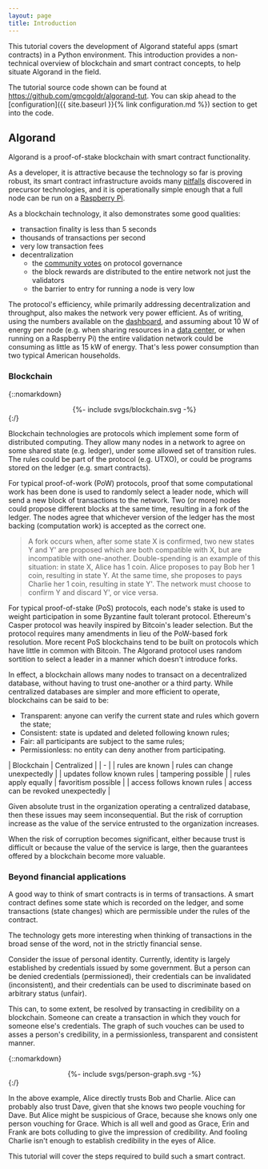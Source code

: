 ```yaml
---
layout: page
title: Introduction
---
```


This tutorial covers the development of Algorand stateful apps (smart contracts) in a Python environment.
This introduction provides a non-technical overview of blockchain and smart contract concepts,
to help situate Algorand in the field.

The tutorial source code shown can be found at <https://github.com/gmcgoldr/algorand-tut>.
You can skip ahead to the [configuration]({{ site.baseurl }}{% link configuration.md %}) section to get into the code.

## Algorand

Algorand is a proof-of-stake blockchain with smart contract functionality.

As a developer, it is attractive because the technology so far is proving robust,
its smart contract infrastructure avoids many
[pitfalls](https://consensys.github.io/smart-contract-best-practices/known_attacks/) discovered in precursor technologies,
and it is operationally simple enough that a full node can be run on a
[Raspberry Pi](https://developer.algorand.org/tutorials/development-on-algorand-using-raspberry-pi-part-1/).

As a blockchain technology, it also demonstrates some good qualities:

- transaction finality is less than 5 seconds
- thousands of transactions per second
- very low transaction fees
- decentralization
  - the [community votes](https://governance.algorand.foundation) on protocol governance
  - the block rewards are distributed to the entire network not just the validators
  - the barrier to entry for running a node is very low

The protocol's efficiency,
while primarily addressing decentralization and throughput,
also makes the network very power efficient.
As of writing, using the numbers available on the [dashboard](https://metrics.algorand.org/),
and assuming about 10 W of energy per node
(e.g. when sharing resources in a [data center](https://medium.com/teads-engineering/estimating-aws-ec2-instances-power-consumption-c9745e347959),
or when running on a Raspberry Pi)
the entire validation network could be consuming as little as 15 kW of energy.
That's less power consumption than two typical American households.

### Blockchain

{::nomarkdown}<center>{%- include svgs/blockchain.svg -%}</center>{:/}

Blockchain technologies are protocols which implement some form of distributed computing.
They allow many nodes in a network to agree on some shared state (e.g. ledger),
under some allowed set of transition rules.
The rules could be part of the protocol (e.g. UTXO),
or could be programs stored on the ledger (e.g. smart contracts).

For typical proof-of-work (PoW) protocols,
proof that some computational work has been done is used to randomly select a leader node,
which will send a new block of transactions to the network.
Two (or more) nodes could propose different blocks at the same time,
resulting in a fork of the ledger.
The nodes agree that whichever version of the ledger has the most backing (computation work) is accepted as the correct one.

> A fork occurs when, after some state X is confirmed,
two new states Y and Y' are proposed which are both compatible with X,
but are incompatible with one-another.
Double-spending is an example of this situation:
in state X, Alice has 1 coin.
Alice proposes to pay Bob her 1 coin, resulting in state Y.
At the same time, she proposes to pays Charlie her 1 coin, resulting in state Y'.
The network must choose to confirm Y and discard Y', or vice versa.

For typical proof-of-stake (PoS) protocols,
each node's stake is used to weight participation in some Byzantine fault tolerant protocol.
Ethereum's Casper protocol was heavily inspired by Bitcoin's leader selection.
But the protocol requires many amendments in lieu of the PoW-based fork resolution.
More recent PoS blockchains tend to be built on protocols which have little in common with Bitcoin.
The Algorand protocol uses random sortition to select a leader in a manner which doesn't introduce forks.

In effect,
a blockchain allows many nodes to transact on a decentralized database,
without having to trust one-another or a third party.
While centralized databases are simpler and more efficient to operate,
blockchains can be said to be:

- Transparent: anyone can verify the current state and rules which govern the state;
- Consistent: state is updated and deleted following known rules;
- Fair: all participants are subject to the same rules;
- Permissionless: no entity can deny another from participating.

| Blockchain | Centralized |
| - |
| rules are known | rules can change unexpectedly |
| updates follow known rules | tampering possible |
| rules apply equally | favoritism possible |
| access follows known rules | access can be revoked unexpectedly |

Given absolute trust in the organization operating a centralized database,
then these issues may seem inconsequential.
But the risk of corruption increase as the value of the service entrusted to the organization increases.

When the risk of corruption becomes significant,
either because trust is difficult or because the value of the service is large,
then the guarantees offered by a blockchain become more valuable.

### Beyond financial applications

A good way to think of smart contracts is in terms of transactions.
A smart contract defines some state which is recorded on the ledger,
and some transactions (state changes) which are permissible under the rules of the contract.

The technology gets more interesting when thinking of transactions in the broad sense of the word,
not in the strictly financial sense.

Consider the issue of personal identity.
Currently, identity is largely established by credentials issued by some government.
But a person can be denied credentials (permissioned),
their credentials can be invalidated (inconsistent),
and their credentials can be used to discriminate based on arbitrary status (unfair).

This can, to some extent, be resolved by transacting in credibility on a blockchain.
Someone can create a transaction in which they vouch for someone else's credentials.
The graph of such vouches can be used to asses a person's credibility,
in a permissionless, transparent and consistent manner.

{::nomarkdown}<center>{%- include svgs/person-graph.svg -%}</center>{:/}

In the above example,
Alice directly trusts Bob and Charlie.
Alice can probably also trust Dave,
given that she knows two people vouching for Dave.
But Alice might be suspicious of Grace,
because she knows only one person vouching for Grace.
Which is all well and good as Grace, Erin and Frank are bots colluding to give the impression of credibility.
And fooling Charlie isn't enough to establish credibility in the eyes of Alice.

This tutorial will cover the steps required to build such a smart contract.
